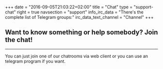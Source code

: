 +++
date = "2016-09-05T21:03:22+02:00"
title = "Chat"
type = "support-chat"
right = true
navsection = "support"
info_irc_data = "There's the complete list of Telegram groups:"
irc_data_text_channel = "Channel"
+++

## Want to know something or help somebody? Join the chat!
---

You can just join one of our chatrooms via web client or you can use an telegram program if you want.
